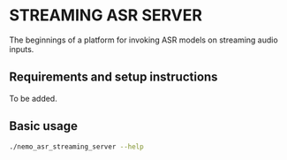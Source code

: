 # STREAMING ASR SERVER

The beginnings of a platform for invoking ASR models on streaming audio inputs.

## Requirements and setup instructions

To be added.

## Basic usage
```bash
./nemo_asr_streaming_server --help
```
